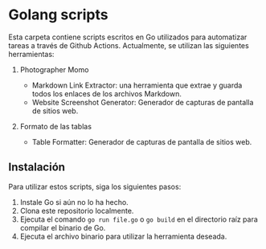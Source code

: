 # Golang scripts

Esta carpeta contiene scripts escritos en Go utilizados para automatizar tareas a través de Github Actions. Actualmente, se utilizan las siguientes herramientas:

1. Photographer Momo
    - Markdown Link Extractor: una herramienta que extrae y guarda todos los enlaces de los archivos Markdown.
    - Website Screenshot Generator: Generador de capturas de pantalla de sitios web.

2. Formato de las tablas
    - Table Formatter: Generador de capturas de pantalla de sitios web.

## Instalación

Para utilizar estos scripts, siga los siguientes pasos:

1. Instale Go si aún no lo ha hecho.
2. Clona este repositorio localmente.
3. Ejecuta el comando `go run file.go` o `go build` en el directorio raíz para compilar el binario de Go.
4. Ejecuta el archivo binario para utilizar la herramienta deseada.
